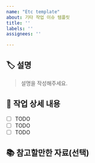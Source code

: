 ```yaml
---
name: "Etc template"
about: 기타 작업 이슈 템플릿
title: ''
labels: ''
assignees: ''

---
```


## 🏷️ 설명

> 설명을 작성해주세요.

## 📜 작업 상세 내용

- [ ] TODO
- [ ] TODO
- [ ] TODO

## 📚 참고할만한 자료(선택)
